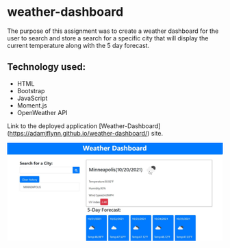 # weather-dashboard

The purpose of this assignment was to create a weather dashboard for the user to search and store a search for a specific city that will display the current temperature along with the 5 day forecast.

## Technology used:
- HTML
- Bootstrap
- JavaScript
- Moment.js
- OpenWeather API

Link to the deployed application [Weather-Dashboard] (https://adamjflynn.github.io/weather-dashboard/) site.

![image](https://github.com/adamjflynn/weather-dashboard/blob/main/weather-dashboard.JPG?raw=true)
